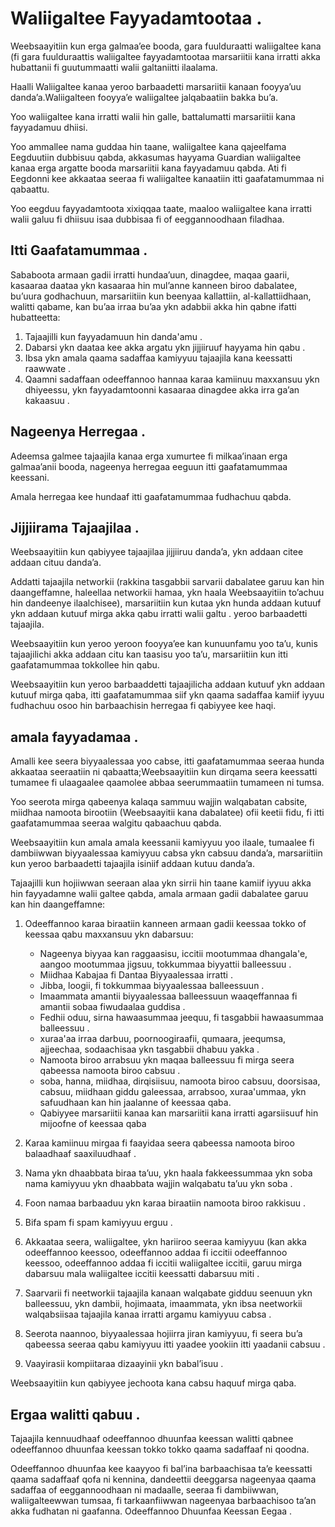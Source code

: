 # Waliigaltee Fayyadamtootaa .

Weebsaayitiin kun erga galmaa’ee booda, gara fuulduraatti waliigaltee kana (fi gara fuulduraattis waliigaltee fayyadamtootaa marsariitii kana irratti akka hubattanii fi guutummaatti walii galtaniitti ilaalama.

Haalli Waliigaltee kanaa yeroo barbaadetti marsariitii kanaan fooyya’uu danda’a.Waliigalteen fooyya’e waliigaltee jalqabaatiin bakka bu’a.

Yoo waliigaltee kana irratti walii hin galle, battalumatti marsariitii kana fayyadamuu dhiisi.

Yoo ammallee nama guddaa hin taane, waliigaltee kana qajeelfama Eegduutiin dubbisuu qabda, akkasumas hayyama Guardian waliigaltee kanaa erga argatte booda marsariitii kana fayyadamuu qabda. Ati fi Eegdonni kee akkaataa seeraa fi waliigaltee kanaatiin itti gaafatamummaa ni qabaattu.

Yoo eegduu fayyadamtoota xixiqqaa taate, maaloo waliigaltee kana irratti walii galuu fi dhiisuu isaa dubbisaa fi of eeggannoodhaan filadhaa.

## Itti Gaafatamummaa .

Sababoota armaan gadii irratti hundaa’uun, dinagdee, maqaa gaarii, kasaaraa daataa ykn kasaaraa hin mul’anne kanneen biroo dabalatee, bu’uura godhachuun, marsariitiin kun beenyaa kallattiin, al-kallattiidhaan, walitti qabame, kan bu’aa irraa bu’aa ykn adabbii akka hin qabne ifatti hubatteetta:

1. Tajaajilli kun fayyadamuun hin danda'amu .
1. Dabarsi ykn daataa kee akka argatu ykn jijjiiruuf hayyama hin qabu .
1. Ibsa ykn amala qaama sadaffaa kamiyyuu tajaajila kana keessatti raawwate .
1. Qaamni sadaffaan odeeffannoo hannaa karaa kamiinuu maxxansuu ykn dhiyeessu, ykn fayyadamtoonni kasaaraa dinagdee akka irra ga’an kakaasuu .

## Nageenya Herregaa .

Adeemsa galmee tajaajila kanaa erga xumurtee fi milkaa’inaan erga galmaa’anii booda, nageenya herregaa eeguun itti gaafatamummaa keessani.

Amala herregaa kee hundaaf itti gaafatamummaa fudhachuu qabda.

## Jijjiirama Tajaajilaa .

Weebsaayitiin kun qabiyyee tajaajilaa jijjiiruu danda’a, ykn addaan citee addaan cituu danda’a.

Addatti tajaajila networkii (rakkina tasgabbii sarvarii dabalatee garuu kan hin daangeffamne, haleellaa networkii hamaa, ykn haala Weebsaayitiin to’achuu hin dandeenye ilaalchisee), marsariitiin kun kutaa ykn hunda addaan kutuuf ykn addaan kutuuf mirga akka qabu irratti walii galtu . yeroo barbaadetti tajaajila.

Weebsaayitiin kun yeroo yeroon fooyya’ee kan kunuunfamu yoo ta’u, kunis tajaajilichi akka addaan citu kan taasisu yoo ta’u, marsariitiin kun itti gaafatamummaa tokkollee hin qabu.

Weebsaayitiin kun yeroo barbaaddetti tajaajilicha addaan kutuuf ykn addaan kutuuf mirga qaba, itti gaafatamummaa siif ykn qaama sadaffaa kamiif iyyuu fudhachuu osoo hin barbaachisin herregaa fi qabiyyee kee haqi.

## amala fayyadamaa .

Amalli kee seera biyyaalessaa yoo cabse, itti gaafatamummaa seeraa hunda akkaataa seeraatiin ni qabaatta;Weebsaayitiin kun dirqama seera keessatti tumamee fi ulaagaalee qaamolee abbaa seerummaatiin tumameen ni tumsa.

Yoo seerota mirga qabeenya kalaqa sammuu wajjin walqabatan cabsite, miidhaa namoota birootiin (Weebsaayitii kana dabalatee) ofii keetii fidu, fi itti gaafatamummaa seeraa walgitu qabaachuu qabda.

Weebsaayitiin kun amala amala keessanii kamiyyuu yoo ilaale, tumaalee fi dambiiwwan biyyaalessaa kamiyyuu cabsa ykn cabsuu danda’a, marsariitiin kun yeroo barbaadetti tajaajila isiniif addaan kutuu danda’a.

Tajaajilli kun hojiiwwan seeraan alaa ykn sirrii hin taane kamiif iyyuu akka hin fayyadamne walii galtee qabda, amala armaan gadii dabalatee garuu kan hin daangeffamne:

1. Odeeffannoo karaa biraatiin kanneen armaan gadii keessaa tokko of keessaa qabu maxxansuu ykn dabarsuu:

   * Nageenya biyyaa kan raggaasisu, iccitii mootummaa dhangala'e, aangoo mootummaa jigsuu, tokkummaa biyyattii balleessuu .
   * Miidhaa Kabajaa fi Dantaa Biyyaalessaa irratti .
   * Jibba, loogii, fi tokkummaa biyyaalessaa balleessuun .
   * Imaammata amantii biyyaalessaa balleessuun waaqeffannaa fi amantii sobaa fiwudaalaa guddisa .
   * Fedhii oduu, sirna hawaasummaa jeequu, fi tasgabbii hawaasummaa balleessuu .
   * xuraa'aa irraa darbuu, poornoogiraafii, qumaara, jeequmsa, ajjeechaa, sodaachisaa ykn tasgabbii dhabuu yakka .
   * Namoota biroo arrabsuu ykn maqaa balleessuu fi mirga seera qabeessa namoota biroo cabsuu .
   * soba, hanna, miidhaa, dirqisiisuu, namoota biroo cabsuu, doorsisaa, cabsuu, miidhaan giddu galeessaa, arrabsoo, xuraa'ummaa, ykn safuudhaan kan hin jaalanne of keessaa qaba.
   * Qabiyyee marsariitii kanaa kan marsariitii kana irratti agarsiisuuf hin mijoofne of keessaa qaba

1. Karaa kamiinuu mirgaa fi faayidaa seera qabeessa namoota biroo balaadhaaf saaxiluudhaaf .
1. Nama ykn dhaabbata biraa ta’uu, ykn haala fakkeessummaa ykn soba nama kamiyyuu ykn dhaabbata wajjin walqabatu ta’uu ykn soba .
1. Foon namaa barbaaduu ykn karaa biraatiin namoota biroo rakkisuu .
1. Bifa spam fi spam kamiyyuu erguu .
1. Akkaataa seera, waliigaltee, ykn hariiroo seeraa kamiyyuu (kan akka odeeffannoo keessoo, odeeffannoo addaa fi iccitii odeeffannoo keessoo, odeeffannoo addaa fi iccitii waliigaltee iccitii, garuu mirga dabarsuu mala waliigaltee iccitii keessatti dabarsuu miti .
1. Saarvarii fi neetworkii tajaajila kanaan walqabate gidduu seenuun ykn balleessuu, ykn dambii, hojimaata, imaammata, ykn ibsa neetworkii walqabsiisaa tajaajila kanaa irratti argamu kamiyyuu cabsa .
1. Seerota naannoo, biyyaalessaa hojiirra jiran kamiyyuu, fi seera bu’a qabeessa seeraa qabu kamiyyuu itti yaadee yookiin itti yaadanii cabsuu .
1. Vaayirasii kompiitaraa dizaayinii ykn babal’isuu .

Weebsaayitiin kun qabiyyee jechoota kana cabsu haquuf mirga qaba.

## Ergaa walitti qabuu .

Tajaajila kennuudhaaf odeeffannoo dhuunfaa keessan walitti qabnee odeeffannoo dhuunfaa keessan tokko tokko qaama sadaffaaf ni qoodna.

Odeeffannoo dhuunfaa kee kaayyoo fi bal’ina barbaachisaa ta’e keessatti qaama sadaffaaf qofa ni kennina, dandeettii deeggarsa nageenyaa qaama sadaffaa of eeggannoodhaan ni madaalle, seeraa fi dambiiwwan, waliigalteewwan tumsaa, fi tarkaanfiiwwan nageenyaa barbaachisoo ta’an akka fudhatan ni gaafanna. Odeeffannoo Dhuunfaa Keessan Eegaa .